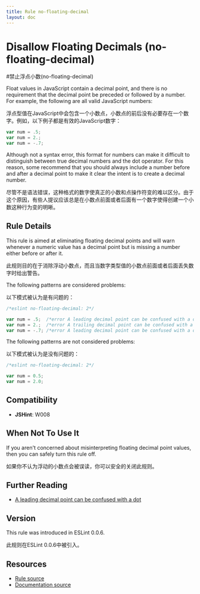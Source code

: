 ```yaml
---
title: Rule no-floating-decimal
layout: doc
---
```

<!-- Note: No pull requests accepted for this file. See README.md in the root directory for details. -->
# Disallow Floating Decimals (no-floating-decimal)

#禁止浮点小数(no-floating-decimal)

Float values in JavaScript contain a decimal point, and there is no requirement that the decimal point be preceded or followed by a number. For example, the following are all valid JavaScript numbers:

浮点型值在JavaScript中会包含一个小数点，小数点的前后没有必要存在一个数字。例如，以下例子都是有效的JavaScript数字：


```js
var num = .5;
var num = 2.;
var num = -.7;
```

Although not a syntax error, this format for numbers can make it difficult to distinguish between true decimal numbers and the dot operator. For this reason, some recommend that you should always include a number before and after a decimal point to make it clear the intent is to create a decimal number.

尽管不是语法错误，这种格式的数字使真正的小数和点操作符变的难以区分。由于这个原因，有些人提议应该总是在小数点前面或者后面有一个数字使得创建一个小数这种行为变的明晰。

## Rule Details

This rule is aimed at eliminating floating decimal points and will warn whenever a numeric value has a decimal point but is missing a number either before or after it.

此规则目的在于消除浮动小数点，而且当数字类型值的小数点前面或者后面丢失数字时给出警告。

The following patterns are considered problems:

以下模式被认为是有问题的：

```js
/*eslint no-floating-decimal: 2*/

var num = .5;  /*error A leading decimal point can be confused with a dot.*/
var num = 2.;  /*error A trailing decimal point can be confused with a dot.*/
var num = -.7; /*error A leading decimal point can be confused with a dot.*/
```

The following patterns are not considered problems:

以下模式被认为是没有问题的：

```js
/*eslint no-floating-decimal: 2*/

var num = 0.5;
var num = 2.0;
```

## Compatibility

* **JSHint**: W008

## When Not To Use It

If you aren't concerned about misinterpreting floating decimal point values, then you can safely turn this rule off.

如果你不认为浮动的小数点会被误读，你可以安全的关闭此规则。

## Further Reading

* [A leading decimal point can be confused with a dot](http://jslinterrors.com/a-leading-decimal-point-can-be-confused-with-a-dot-a/)

## Version

This rule was introduced in ESLint 0.0.6.

此规则在ESLint 0.0.6中被引入。

## Resources

* [Rule source](https://github.com/eslint/eslint/tree/master/lib/rules/no-floating-decimal.js)
* [Documentation source](https://github.com/eslint/eslint/tree/master/docs/rules/no-floating-decimal.md)

